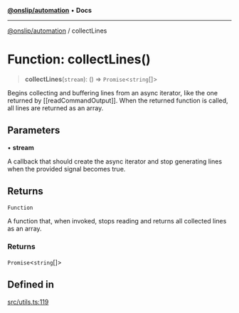 [**@onslip/automation**](../README.md) • **Docs**

***

[@onslip/automation](../README.md) / collectLines

# Function: collectLines()

> **collectLines**(`stream`): () => `Promise`\<`string`[]\>

Begins collecting and buffering lines from an async iterator, like the one returned by [[readCommandOutput]]. When
the returned function is called, all lines are returned as an array.

## Parameters

• **stream**

A callback that should create the async iterator and stop generating lines when the provided signal
                becomes true.

## Returns

`Function`

A function that, when invoked, stops reading and returns all collected lines as an array.

### Returns

`Promise`\<`string`[]\>

## Defined in

[src/utils.ts:119](https://github.com/Onslip/automation/blob/47b008bfb3ccb6dbb1859ced61d380ee630ff6ad/src/utils.ts#L119)
